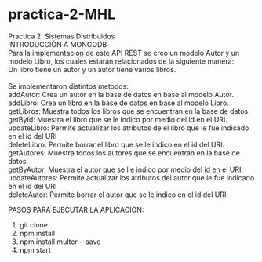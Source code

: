 # practica-2-MHL
Practica 2. Sistemas Distribuidos<br>
INTRODUCCIÓN A MONGODB<br>
Para la implementacion de este API REST se creo un modelo Autor y un modelo Libro, los cuales estaran relacionados de la siguiente manera:<br>
Un libro tiene un autor y un autor tiene varios libros.<br><br>
Se implementaron distintos metodos:<br>
addAutor: Crea un autor en la base de datos en base al modelo Autor.<br>
addLibro: Crea un libro en la base de datos en base al modelo Libro.<br>
getLibros: Muestra todos los libros que se encuentran en la base de datos.<br>
getById: Muestra el libro que se le indico por medio del id en el URI.<br>
updateLibro: Permite actualizar los atributos de el libro que le fue indicado en el id del URI<br>
deleteLibro: Permite borrar el libro que se le indico en el id del URI.<br>
getAutores: Muestra todos los autores que se encuentran en la base de datos.<br>
getByAutor: Muestra el autor que se l e indico por medio del id en el URI.<br>
updateAutores: Permite actualizar los atributos del autor que le fue indicado en el id del URI<br>
deleteAutor: Permite borrar el autor que se le indico en el id del URI.<br>

PASOS PARA EJECUTAR LA APLICACION:<br>
1. git clone<br>
2. npm install<br>
3. npm install multer --save<br>
4. npm start<br>
